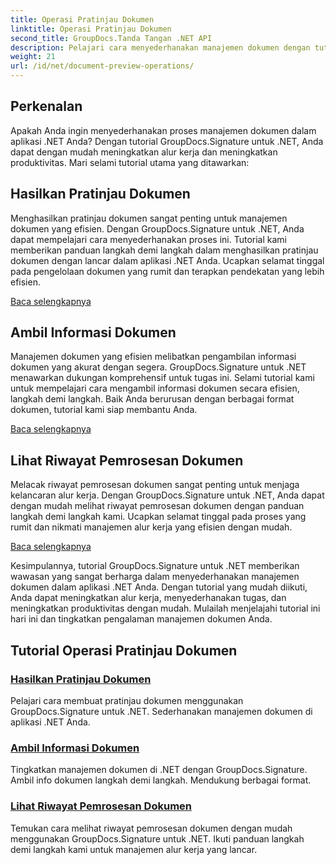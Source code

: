 ```yaml
---
title: Operasi Pratinjau Dokumen
linktitle: Operasi Pratinjau Dokumen
second_title: GroupDocs.Tanda Tangan .NET API
description: Pelajari cara menyederhanakan manajemen dokumen dengan tutorial GroupDocs.Signature untuk .NET. Sederhanakan tugas, tingkatkan alur kerja, dan tingkatkan produktivitas dengan mudah.
weight: 21
url: /id/net/document-preview-operations/
---
```

## Perkenalan

Apakah Anda ingin menyederhanakan proses manajemen dokumen dalam aplikasi .NET Anda? Dengan tutorial GroupDocs.Signature untuk .NET, Anda dapat dengan mudah meningkatkan alur kerja dan meningkatkan produktivitas. Mari selami tutorial utama yang ditawarkan:

## Hasilkan Pratinjau Dokumen

Menghasilkan pratinjau dokumen sangat penting untuk manajemen dokumen yang efisien. Dengan GroupDocs.Signature untuk .NET, Anda dapat mempelajari cara menyederhanakan proses ini. Tutorial kami memberikan panduan langkah demi langkah dalam menghasilkan pratinjau dokumen dengan lancar dalam aplikasi .NET Anda. Ucapkan selamat tinggal pada pengelolaan dokumen yang rumit dan terapkan pendekatan yang lebih efisien.

[Baca selengkapnya](./generate-document-preview/)

## Ambil Informasi Dokumen

Manajemen dokumen yang efisien melibatkan pengambilan informasi dokumen yang akurat dengan segera. GroupDocs.Signature untuk .NET menawarkan dukungan komprehensif untuk tugas ini. Selami tutorial kami untuk mempelajari cara mengambil informasi dokumen secara efisien, langkah demi langkah. Baik Anda berurusan dengan berbagai format dokumen, tutorial kami siap membantu Anda.

[Baca selengkapnya](./retrieve-document-information/)

## Lihat Riwayat Pemrosesan Dokumen

Melacak riwayat pemrosesan dokumen sangat penting untuk menjaga kelancaran alur kerja. Dengan GroupDocs.Signature untuk .NET, Anda dapat dengan mudah melihat riwayat pemrosesan dokumen dengan panduan langkah demi langkah kami. Ucapkan selamat tinggal pada proses yang rumit dan nikmati manajemen alur kerja yang efisien dengan mudah.

[Baca selengkapnya](./view-document-processing-history/)

Kesimpulannya, tutorial GroupDocs.Signature untuk .NET memberikan wawasan yang sangat berharga dalam menyederhanakan manajemen dokumen dalam aplikasi .NET Anda. Dengan tutorial yang mudah diikuti, Anda dapat meningkatkan alur kerja, menyederhanakan tugas, dan meningkatkan produktivitas dengan mudah. Mulailah menjelajahi tutorial ini hari ini dan tingkatkan pengalaman manajemen dokumen Anda.
## Tutorial Operasi Pratinjau Dokumen
### [Hasilkan Pratinjau Dokumen](./generate-document-preview/)
Pelajari cara membuat pratinjau dokumen menggunakan GroupDocs.Signature untuk .NET. Sederhanakan manajemen dokumen di aplikasi .NET Anda.
### [Ambil Informasi Dokumen](./retrieve-document-information/)
Tingkatkan manajemen dokumen di .NET dengan GroupDocs.Signature. Ambil info dokumen langkah demi langkah. Mendukung berbagai format.
### [Lihat Riwayat Pemrosesan Dokumen](./view-document-processing-history/)
Temukan cara melihat riwayat pemrosesan dokumen dengan mudah menggunakan GroupDocs.Signature untuk .NET. Ikuti panduan langkah demi langkah kami untuk manajemen alur kerja yang lancar.